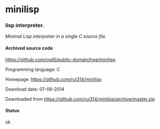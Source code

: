 # minilisp #

### lisp interpreter. ###

*Minimal Lisp interpreter in a single C source file.*

#### Archived source code ####
https://github.com/cod5/public-domain/tree/minilisp

Programming language: C

Homepage: https://github.com/rui314/minilisp

Download date: 07-06-2014

Downloaded from https://github.com/rui314/minilisp/archive/master.zip

#### Status ####
ok

